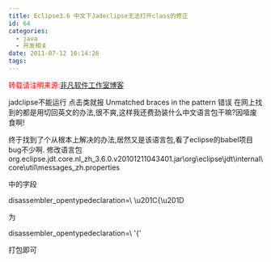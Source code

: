 ```yaml
---
title: Eclipse3.6 中文下Jadeclipse无法打开class的修正
id: 64
categories:
  - java
  - 开发相关
date: 2011-07-12 16:14:26
tags:
---
```


<span style="color: #ff0000;">转载请注明来源:</span>[非凡软件工作室博客](../ "非凡软件工作室博客")

jadclipse不能运行 点击类就报 Unmatched braces in the pattern 错误
在网上找到的都是用切回英文的办法,很不爽,这样我还费劲装什么中文语言包干嘛?因噎废食啊!

终于找到了个从根本上解决的办法,居然又是该语言包,看了eclipse的babel项目bug不少啊.
修改语言包org.eclipse.jdt.core.nl_zh_3.6.0.v20101211043401.jar\org\eclipse\jdt\internal\core\util\messages_zh.properties

中的字段

disassembler_opentypedeclaration=\ \u201C{\u201D

为

disassembler_opentypedeclaration=\ '{'

打包即可﻿